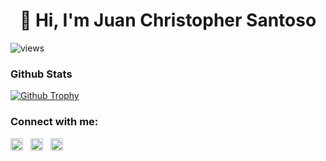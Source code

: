 <h1 align="center">👋 <bold>Hi</bold>, I'm Juan Christopher Santoso
</h1>

<p align="left"> <img src="https://komarev.com/ghpvc/?username=Gulilil&label=Profile%20views&color=0e75b6&style=flat" alt="views" /> </p>

<!--

Here are some ideas to get you started:

- 🔭 I’m currently working on ...
- 🌱 I’m currently learning ...
- 👯 I’m looking to collaborate on ...
- 🤔 I’m looking for help with ...
- 💬 Ask me about ...
- 📫 How to reach me: ...
- 😄 Pronouns: ...
- ⚡ Fun fact: ...
-->


### **Github Stats**
<!---
<div>
<p><img src="https://github-readme-stats.vercel.app/api?username=Gulilil&show_icons=true&locale=en&theme=tokyonight" alt="githubstats" width=300/></p>
<p><img align="left" src="https://github-readme-stats.vercel.app/api/top-langs/?username=Gulilil&layout=compact&theme=tokyonight" alt="top_languages" /></p>
</div>
-->

<p align="left"> <a href="https://github.com/ryo-ma/github-profile-trophy"><img src="https://github-profile-trophy.vercel.app/?username=Gulilil&theme=dracula" alt="Github Trophy" /></a> </p>

### **Connect with me:**
<p align="left">
<a href="https://www.linkedin.com/in/juan-christopher-santoso-85107b218/" target="blank">
<img align="center" src="https://raw.githubusercontent.com/rahuldkjain/github-profile-readme-generator/master/src/images/icons/Social/linked-in-alt.svg" alt="linkedin" height="20" width="20" /></a> &nbsp
<a href="https://www.instagram.com/juan_csan/" target="blank"><img align="center" src="https://raw.githubusercontent.com/rahuldkjain/github-profile-readme-generator/master/src/images/icons/Social/instagram.svg" alt="instagram" height="20" width="20" /></a> &nbsp
<a href="https://open.spotify.com/user/gul1010" target="blank"><img align="center" src="https://raw.githubusercontent.com/rahuldkjain/github-profile-readme-generator/master/src/images/icons/Social/spotify.svg" alt="instagram" height="20" width="20" /></a>
</p>
